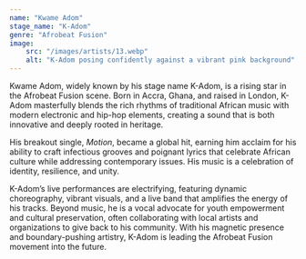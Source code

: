 ```yaml
---
name: "Kwame Adom"
stage_name: "K-Adom"
genre: "Afrobeat Fusion"
image: 
    src: "/images/artists/13.webp"
    alt: "K-Adom posing confidently against a vibrant pink background"
---
```


Kwame Adom, widely known by his stage name K-Adom, is a rising star in the Afrobeat Fusion scene. Born in Accra, Ghana, and raised in London, K-Adom masterfully blends the rich rhythms of traditional African music with modern electronic and hip-hop elements, creating a sound that is both innovative and deeply rooted in heritage.

His breakout single, *Motion*, became a global hit, earning him acclaim for his ability to craft infectious grooves and poignant lyrics that celebrate African culture while addressing contemporary issues. His music is a celebration of identity, resilience, and unity.

K-Adom’s live performances are electrifying, featuring dynamic choreography, vibrant visuals, and a live band that amplifies the energy of his tracks. Beyond music, he is a vocal advocate for youth empowerment and cultural preservation, often collaborating with local artists and organizations to give back to his community. With his magnetic presence and boundary-pushing artistry, K-Adom is leading the Afrobeat Fusion movement into the future.
